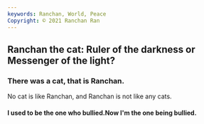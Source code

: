 ```yaml
---
keywords: Ranchan, World, Peace
Copyright: © 2021 Ranchan Ran
---
```


## Ranchan the cat: Ruler of the darkness or Messenger of the light?

### There was a cat, that is Ranchan. 
No cat is like Ranchan, and Ranchan is not like any cats.

#### I used to be the one who bullied.Now  I'm the one being bullied.
